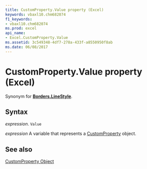 ```yaml
---
title: CustomProperty.Value property (Excel)
keywords: vbaxl10.chm682074
f1_keywords:
- vbaxl10.chm682074
ms.prod: excel
api_name:
- Excel.CustomProperty.Value
ms.assetid: 3c549348-4df7-278a-433f-a8550950f8ab
ms.date: 06/08/2017
---
```



# CustomProperty.Value property (Excel)

Synonym for  **[Borders.LineStyle](Excel.Borders.LineStyle.md)**.


## Syntax

 _expression_. `Value`

 _expression_ A variable that represents a [CustomProperty](Excel.CustomProperty.md) object.


## See also


[CustomProperty Object](Excel.CustomProperty.md)

